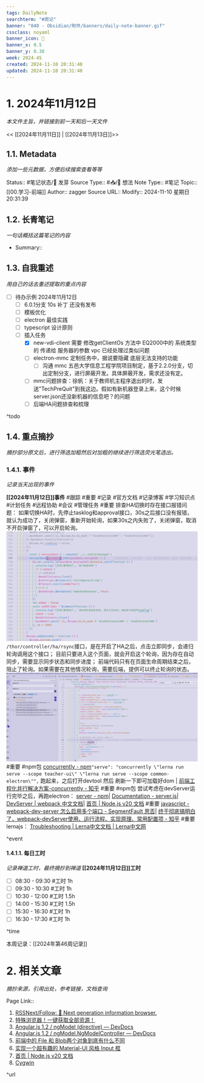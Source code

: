 ```yaml
---
tags: DailyNote
searchterm: "#周记"
banner: "040 - Obsidian/附件/banners/daily-note-banner.gif"
cssclass: noyaml
banner_icon: 💌
banner_x: 0.5
banner_y: 0.38
week: 2024-45
created: 2024-11-10 20:31:40
updated: 2024-11-10 20:31:40
---
```


# 1. 2024年11月12日

_本文件主旨，并链接到前一天和后一天文件_

<< [[2024年11月11日]] | [[2024年11月13日]]>>

## 1.1. Metadata

_添加一些元数据，方便后续搜索查看等等_

Status:: #笔记状态/🌱 发芽
Source Type:: #📥/💭 想法 
Note Type:: #笔记
Topic:: [[00.学习-前端]]
Author:: zagger
Source URL::
Modify:: 2024-11-10 星期日 20:31:39

## 1.2. 长青笔记

_一句话概括这篇笔记的内容_

- Summary::

## 1.3. 自我重述

_用自己的话去重述提取的重点内容_

- [ ] 待办示例 2024年11月12日
	- [ ] 6.0.1分支 10s 补丁 还没有发布
	- [ ] 模板优化
	- [ ] electron 最佳实践
	- [ ] typescript 设计原则
	- [ ] 插入任务
		- [x] new-vdi-client 需要 修改getClientOs 方法中 EQ2000中的 系统类型的 传递给 服务器的参数 vpc 已经处理过类似问题
		- [ ] electron-mmc 定制任务中，据说要隐藏 底层无法支持的功能
			- [ ] 沟通 mmc 五邑大学信息工程学院项目制定，基于2.2.0分支，切出定制分支，进行屏蔽开发。具体屏蔽开发，需求还没有定。
		- [ ] mmc问题排查：徐帆：关于教师机主程序退出的时，发送"TechPreQuit"到我这边。假如有新机器登录上来，这个时候server.json还没新机器的信息吧？的问题
		- [ ] 后端HA问题排查和梳理

^todo

## 1.4. 重点摘抄

_摘抄部分原文后，进行筛选加粗然后对加粗的继续进行筛选荧光笔选出。_

### 1.4.1. 事件

_记录当天出现的事件_

**[[2024年11月12日]]事件** 
#跟踪 #重要 #记录 #官方文档 #记录博客 #学习知识点 #计划任务 #远程协助 #会议 #管理任务
#重要 排查HA切换时存在接口报错问题：
如果切换HA时，先停止tasklog和approval接口，30s之后接口没有报错，就认为成功了，关闭弹窗，重新开始轮询，如果30s之内失败了，关闭弹窗，取消不开启弹窗了，可以开启轮询。
![image.png](https://raw.githubusercontent.com/zaggerj/obsidian_picgo/main/obsidian/20241112112720.png)
`/thor/controller/ha/rsync`接口，是在开启了HA之后，点击立即同步，会递归轮询调用这个接口；
 目前只要进入这个页面，就会开启这个轮询，因为存在自动同步，需要显示同步状态和同步进度；
 前端代码只有在页面生命周期结束之后，阻止了轮询。如果需要在其他情况轮询，需要后端，提供可以终止轮询的状态。![image.png](https://raw.githubusercontent.com/zaggerj/obsidian_picgo/main/obsidian/20241112111100.png)
#重要 #npm包 [concurrently - npm](https://www.npmjs.com/package/concurrently#concurrentlycommands-options)`"serve": "concurrently \"lerna run serve --scope teacher-ui\" \"lerna run serve --scope common-electron\"",` 跑起来，之后打开devtool 然后 刷新一下即可加载好dom | [前端工程化并行解决方案-concurrently - 知乎](https://zhuanlan.zhihu.com/p/65564606)
#重要 #npm包 尝试考虑在devServer运行完毕之后，再跑electron： [server - npm](https://www.npmjs.com/package/server)| [Documentation - server.js](https://serverjs.io/documentation/)| [DevServer | webpack 中文文档](https://webpack.docschina.org/configuration/dev-server/#devserveripc)| [首页 | Node.js v20 文档](https://nodejs.cn/api/v20/)
#重要 [javascript - webpack-dev-server 怎么启用多个端口 - SegmentFault 思否](https://segmentfault.com/q/1010000019517370)| [终于彻底搞明白了，webpack-devServer使用、运行流程、实现原理、常用配置项 - 知乎](https://zhuanlan.zhihu.com/p/657683149)
#重要 lernajs： [Troubleshooting | Lerna中文文档 | Lerna中文网](https://www.lernajs.cn/docs/troubleshooting)

^event

#### 1.4.1.1. 每日工时

_记录禅道工时，最终摘抄到禅道_
**[[2024年11月12日]]工时**
- [ ] 08:30 - 09:30 #工时  1h
- [ ] 09:30 - 10:30 #工时  1h
- [ ] 10:30 - 12:00 #工时  1.5h
- [ ] 14:00 - 15:30 #工时  1.5h
- [ ] 15:30 - 16:30 #工时  1h
- [ ] 16:30 - 17:30 #工时  1h

^time

本周记录：[[2024年第46周记录]]

# 2. 相关文章

_摘抄来源，引用出处，参考链接，文档查询_

Page Link::
1. [RSSNext/Follow: 🧡 Next generation information browser.](https://github.com/RSSNext/follow)
2. [特殊浏览器！一键获取全部资源！](https://mp.weixin.qq.com/s/6w2TgAF4OwikTsW6dtXIyA)
3. [Angular.js 1.2 / ngModel (directive) — DevDocs](https://devdocs.io/angularjs~1.2/api/ng/directive/ngmodel)
4. [Angular.js 1.2 / ngModel.NgModelController — DevDocs](https://devdocs.io/angularjs~1.2/api/ng/type/ngmodel.ngmodelcontroller)
5. [前端中的 File 和 Blob两个对象到底有什么不同](https://mp.weixin.qq.com/s/1AbYoEYWLJisQYbmTthAUA)
6. [实现一个超有趣的 Material-UI 风格 Input 框](https://mp.weixin.qq.com/s/U2r-H2r_J9Idp7JgKoPuAw)
7. [首页 | Node.js v20 文档](https://nodejs.cn/api/v20/)
8. [Cygwin](https://www.cygwin.com/)

^url
